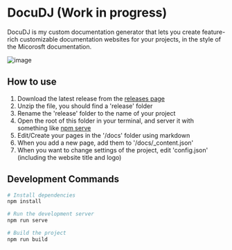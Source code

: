 # DocuDJ (Work in progress)
DocuDJ is my custom documentation generator that lets you create feature-rich customizable documentation websites for your projects, in the style of the Micorosft documentation.

![image](https://user-images.githubusercontent.com/37410843/212195789-737285ef-275a-4400-9b89-85056745dc51.png)

## How to use
1. Download the latest release from the [releases page]()
2. Unzip the file, you  should find a 'release' folder
3. Rename the 'release' folder to the name of your project
4. Open the root of this folder in your terminal, and server it with something like [npm serve](https://www.npmjs.com/package/serve)
5. Edit/Create your pages in the '/docs' folder using markdown
6. When you add a new page, add them to '/docs/_content.json'
7. When you want to change settings of the project, edit 'config.json' (including the website title and logo)

## Development Commands
```bash
# Install dependencies
npm install

# Run the development server
npm run serve

# Build the project
npm run build
```
